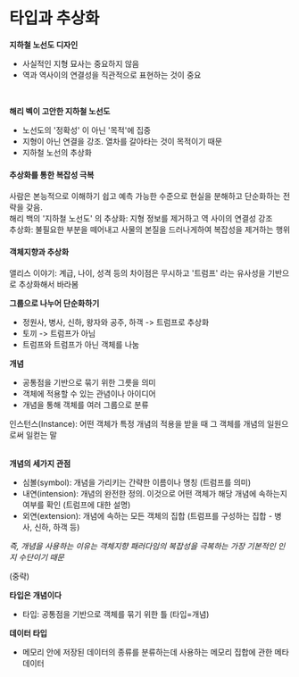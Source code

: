 # 타입과 추상화

**지하철 노선도 디자인**
* 사실적인 지형 묘사는 중요하지 않음
* 역과 역사이의 연결성을 직관적으로 표현하는 것이 중요
<br>

**해리 벡이 고안한 지하철 노선도**
* 노선도의 '정확성' 이 아닌 '목적'에 집중
* 지형이 아닌 연결을 강조. 열차를 갈아타는 것이 목적이기 때문
* 지하철 노선의 추상화

#### 추상화를 통한 복잡성 극복

사람은 본능적으로 이해하기 쉽고 예측 가능한 수준으로 현실을 분해하고 단순화하는 전략을 갖음. <br>
해리 백의 '지하철 노선도' 의 추상화: 지형 정보를 제거하고 역 사이의 연결성 강조 <br>
추상화: 불필요한 부분을 떼어내고 사물의 본질을 드러나게하여 복잡성을 제거하는 행위<br>

#### 객체지향과 추상화

앨리스 이야기: 계급, 나이, 성격 등의 차이점은 무시하고 '트럼프' 라는 유사성을 기반으로 추상화해서 바라봄 <br>

**그룹으로 나누어 단순화하기**

* 정원사, 병사, 신하, 왕자와 공주, 하객 -> 트럼프로 추상화
* 토끼 -> 트럼프가 아님
* 트럼프와 트럼프가 아닌 객체를 나눔

**개념**

* 공통점을 기반으로 묶기 위한 그릇을 의미
* 객체에 적용할 수 있는 관념이나 아이디어
* 개념을 통해 객체를 여러 그룹으로 분류

인스턴스(Instance): 어떤 객체가 특정 개념의 적용을 받을 때 그 객체를 개념의 일원으로써 일컫는 말 <br><br>

**개념의 세가지 관점**

* 심볼(symbol): 개념을 가리키는 간략한 이름이나 명칭 (트럼프를 의미)
* 내연(intension): 개념의 완전한 정의. 이것으로 어떤 객체가 해당 개념에 속하는지 여부를 확인 (트럼프에 대한 설명)
* 외연(extension): 개념에 속하는 모든 객체의 집합 (트럼프를 구성하는 집합 - 병사, 신하, 하객 등)

*즉, 개념을 사용하는 이유는 객체지향 패러다임의 복잡성을 극복하는 가장 기본적인 인지 수단이기 때문*
<br>

(중략)
<br>

**타입은 개념이다**

* 타입: 공통점을 기반으로 객체를 묶기 위한 틀 (타입=개념)


**데이터 타입**

* 메모리 안에 저장된 데이터의 종류를 분류하는데 사용하는 메모리 집합에 관한 메타데이터
